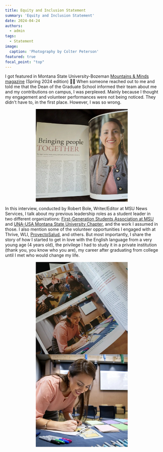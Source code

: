```yaml
---
title: Equity and Inclusion Statement
summary: 'Equity and Inclusion Statement'
date: 2024-04-24
authors:
  - admin
tags:
  - Statement
image:
  caption: 'Photography by Colter Peterson'
featured: true
focal_point: "top"
---
```


I got featured in Montana State University-Bozeman [Mountains & Minds magazine](https://www.montana.edu/news/mountainsandminds/23709/bringing-people-together) (Spring 2024 edition) 💙💛
When someone reached out to me and told me that the Dean of the Graduate School informed their team about me and my contributions on campus, I was perplexed. Mainly because I thought my engagement and volunteer performances were not being noticed. They didn't have to, in the first place. However, I was so wrong.

<div style="display: flex; justify-content: center;">
    <img src="magazine.jpg" alt="figure" width="60%">
</div>

In this interview, conducted by Robert Bole, Writer/Editor at MSU News Services, I talk about my previous leadership roles as a student leader in two different organizations: [First-Generation Students Association at MSU](https://www.instagram.com/msu_firstgenerationstudents/) and [UNA-USA Montana State University Chapter](https://www.instagram.com/unausamontanastate/), and the work I assumed in those. I also mention some of the volunteer opportunities I engaged with at Thrive, WLI, [ProyectoSalud](https://www.instagram.com/proyecto_saludmt), and others. But most importantly, I share the story of how I started to get in love with the English language from a very young age (4 years old), the privilege I had to study it in a private institution (thank you, you know who you are), my career after graduating from college until I met who would change my life.

<div style="display: flex; justify-content: center;">
    <img src="magazine2.jpg" alt="figure" width="60%">
</div>

<div style="display: flex; justify-content: center;">
    <img src="magazine3.jpg" alt="figure" width="60%">
</div>

